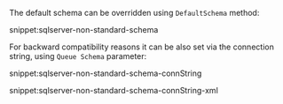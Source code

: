 The default schema can be overridden using `DefaultSchema` method:

snippet:sqlserver-non-standard-schema

For backward compatibility reasons it can be also set via the connection string, using `Queue Schema` parameter:

snippet:sqlserver-non-standard-schema-connString

snippet:sqlserver-non-standard-schema-connString-xml

